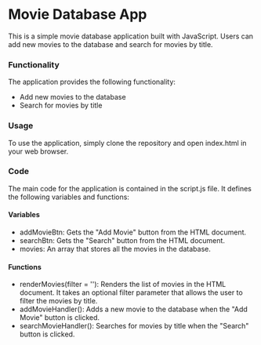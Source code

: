 # Movie Database App

This is a simple movie database application built with JavaScript. Users can add new movies to the database and search for movies by title.

### Functionality

The application provides the following functionality:

- Add new movies to the database  
- Search for movies by title

### Usage

To use the application, simply clone the repository and open index.html in your web browser.

### Code

The main code for the application is contained in the script.js file. It defines the following variables and functions:

#### Variables

- addMovieBtn: Gets the "Add Movie" button from the HTML document.  
- searchBtn: Gets the "Search" button from the HTML document.  
- movies: An array that stores all the movies in the database.

#### Functions

- renderMovies(filter = ''): Renders the list of movies in the HTML document. It takes an optional filter parameter that allows the user to filter the movies by title.  
- addMovieHandler(): Adds a new movie to the database when the "Add Movie" button is clicked.  
- searchMovieHandler(): Searches for movies by title when the "Search" button is clicked.


